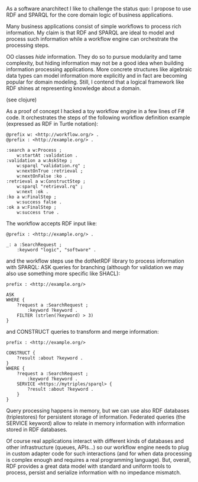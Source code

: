 As a software anarchitect I like to challenge the status quo:
I propose to use RDF and SPARQL for the core domain logic of business applications.

Many business applications consist of simple workflows to process rich information.
My claim is that RDF and SPARQL are ideal to model and process such information
while a workflow engine can orchestrate the processing steps.

OO classes _hide_ information. They do so to pursue modularity and tame complexity,
but hiding information may not be a good idea when building information processing applications.
More concrete structures like algebraic data types can model information more explicitly
and in fact are becoming popular for domain modeling.
Still, I contend that a logical framework like RDF shines at representing knowledge about a domain.

(see clojure)

As a proof of concept I hacked a toy workflow engine in a few lines of F# code.
It orchestrates the steps of the following workflow definition example
(expressed as RDF in Turtle notation):

```ttl
@prefix w: <http://workflow.org/> .
@prefix : <http://example.org/> .

:search a w:Process ;
    w:startAt :validation .
:validation a w:AskStep ;
    w:sparql "validation.rq" ;
    w:nextOnTrue :retrieval ;
    w:nextOnFalse :ko .
:retrieval a w:ConstructStep ;
    w:sparql "retrieval.rq" ;
    w:next :ok .
:ko a w:FinalStep ;
    w:success false .
:ok a w:FinalStep ;
    w:success true .
```

The workflow accepts RDF input like:

```ttl
@prefix : <http://example.org/> .

_: a :SearchRequest ;
    :keyword "logic", "software" .
```

and the workflow steps use the dotNetRDF library to process information with SPARQL:
ASK queries for branching (although for validation we may also use something more specific like SHACL):

```sparql
prefix : <http://example.org/>

ASK
WHERE {
    ?request a :SearchRequest ;
        :keyword ?keyword .
    FILTER (strlen(?keyword) > 3)
}
```

and CONSTRUCT queries to transform and merge information:

```sparql
prefix : <http://example.org/>

CONSTRUCT {
    ?result :about ?keyword .
}
WHERE {
    ?request a :SearchRequest ;
        :keyword ?keyword .
    SERVICE <https://mytriples/sparql> {
        ?result :about ?keyword .
    }
}
```

Query processing happens in memory, but we can use also RDF databases (triplestores) for persistent storage of information.
Federated queries (the SERVICE keyword) allow to relate in memory information with information stored in RDF databases.

Of course real applications interact with different kinds of databases and other infrastructure (queues, APIs...)
so our workflow engine needs to plug in custom adapter code for such interactions
(and for when data processing is complex enough and requires a real programming language).
But, overall, RDF provides a great data model with standard and uniform tools to process, persist and serialize information with no impedance mismatch.
